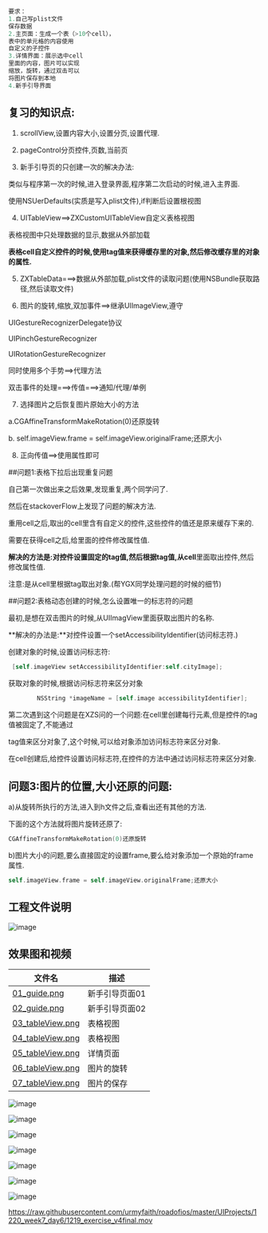 
```Objective-c
要求：
1.自己写plist文件
保存数据
2.主页面：生成一个表（>10个cell），
表中的单元格的内容使用
自定义的子控件
3.详情界面：展示选中cell
里面的内容，图片可以实现
缩放，旋转，通过双击可以
将图片保存到本地
4.新手引导界面
```

## 复习的知识点:

1) scrollView,设置内容大小,设置分页,设置代理.

2) pageControl分页控件,页数,当前页

3) 新手引导页的只创建一次的解决办法:

类似与程序第一次的时候,进入登录界面,程序第二次启动的时候,进入主界面.

使用NSUerDefaults(实质是写入plist文件),if判断后设置根视图

4) UITableView==>ZXCustomUITableView自定义表格视图

表格视图中只处理数据的显示,数据从外部加载

**表格cell自定义控件的时候,使用tag值来获得缓存里的对象,然后修改缓存里的对象的属性.**


5) ZXTableData===>数据从外部加载,plist文件的读取问题(使用NSBundle获取路径,然后读取文件)


6) 图片的旋转,缩放,双加事件==>继承UIImageView,遵守

UIGestureRecognizerDelegate协议

UIPinchGestureRecognizer

UIRotationGestureRecognizer

同时使用多个手势==>代理方法

双击事件的处理===>传值===>通知/代理/单例

7) 选择图片之后恢复图片原始大小的方法

a.CGAffineTransformMakeRotation(0)还原旋转

b.  self.imageView.frame = self.imageView.originalFrame;还原大小

8) 正向传值==>使用属性即可




##问题1:表格下拉后出现重复问题

自己第一次做出来之后效果,发现重复,两个同学问了.

然后在stackoverFlow上发现了问题的解决方法.

重用cell之后,取出的cell里含有自定义的控件,这些控件的值还是原来缓存下来的.

需要在获得cell之后,给里面的控件修改属性值.

**解决的方法是:**对控件设置固定的tag值,然后根据tag值,从**cell**里面取出控件,然后修改属性值.

注意:是从cell里根据tag取出对象.(帮YGX同学处理问题的时候的细节)


##问题2:表格动态创建的时候,怎么设置唯一的标志符的问题

最初,是想在双击图片的时候,从UIImagView里面获取出图片的名称.

**解决的办法是:**对控件设置一个setAccessibilityIdentifier(访问标志符.)

创建对象的时候,设置访问标志符:

```Objective-c
 [self.imageView setAccessibilityIdentifier:self.cityImage];
```
   
获取对象的时候,根据访问标志符来区分对象

```Objective-c
        NSString *imageName = [self.image accessibilityIdentifier];
```

第二次遇到这个问题是在XZS问的一个问题:在cell里创建每行元素,但是控件的tag值被固定了,不能通过

tag值来区分对象了,这个时候,可以给对象添加访问标志符来区分对象.

在cell创建后,给控件设置访问标志符,在控件的方法中通过访问标志符来区分对象.


## 问题3:图片的位置,大小还原的问题:

a)从旋转所执行的方法,进入到h文件之后,查看出还有其他的方法.

下面的这个方法就将图片旋转还原了:

```Objective-c
CGAffineTransformMakeRotation(0)还原旋转
```


b)图片大小的问题,要么直接固定的设置frame,要么给对象添加一个原始的frame属性.

```Objective-c
self.imageView.frame = self.imageView.originalFrame;还原大小	
```


## 工程文件说明
	
![image](https://raw.githubusercontent.com/urmyfaith/roadofios/master/UIProjects/1220_week7_day6/project_file.png)


## 效果图和视频

| 文件名 |  描述 |
| ------------- | ------------ |
|[01_guide.png](https://github.com/urmyfaith/roadofios/tree/master/UIProjects/1220_week7_day6/01_guide.png)| 新手引导页面01 |
|[02_guide.png](https://github.com/urmyfaith/roadofios/tree/master/UIProjects/1220_week7_day6/02_guide.png)| 新手引导页面02|
|[03_tableView.png](https://github.com/urmyfaith/roadofios/tree/master/UIProjects/1220_week7_day6/03_tableView.png)| 表格视图 |
|[04_tableView.png](https://github.com/urmyfaith/roadofios/tree/master/UIProjects/1220_week7_day6/04_tableView.png)| 表格视图 |
|[05_tableView.png](https://github.com/urmyfaith/roadofios/tree/master/UIProjects/1220_week7_day6/05_tableView.png)| 详情页面 |
|[06_tableView.png](https://github.com/urmyfaith/roadofios/tree/master/UIProjects/1220_week7_day6/06_tableView.png)| 图片的旋转 |
|[07_tableView.png](https://github.com/urmyfaith/roadofios/tree/master/UIProjects/1220_week7_day6/07_tableView.png)| 图片的保存| 


![image](https://raw.githubusercontent.com/urmyfaith/roadofios/master/UIProjects/1220_week7_day6/01_guide.png)

![image](https://raw.githubusercontent.com/urmyfaith/roadofios/master/UIProjects/1220_week7_day6/02_guide.png)

![image](https://raw.githubusercontent.com/urmyfaith/roadofios/master/UIProjects/1220_week7_day6/03_tableView.png)

![image](https://raw.githubusercontent.com/urmyfaith/roadofios/master/UIProjects/1220_week7_day6/04_tableView.png)

![image](https://raw.githubusercontent.com/urmyfaith/roadofios/master/UIProjects/1220_week7_day6/05_tableView.png)

![image](https://raw.githubusercontent.com/urmyfaith/roadofios/master/UIProjects/1220_week7_day6/06_tableView.png)

![image](https://raw.githubusercontent.com/urmyfaith/roadofios/master/UIProjects/1220_week7_day6/07_tableView.png)

https://raw.githubusercontent.com/urmyfaith/roadofios/master/UIProjects/1220_week7_day6/1219_exercise_v4final.mov


